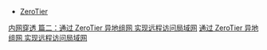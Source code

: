 - [ZeroTier](https://www.zerotier.com/)


[内网穿透 篇二：通过 ZeroTier 异地组网 实现远程访问局域网](https://zhuanlan.zhihu.com/p/692401466)
[通过 ZeroTier 异地组网 实现远程访问局域网](https://zhichao.org/posts/zerotier)